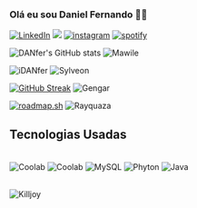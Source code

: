 ### Olá eu sou Daniel Fernando 🖐🏻

[![LinkedIn](https://img.shields.io/badge/LinkedIn-0077B5?style=for-the-badge&logo=linkedin&logoColor=white)](https://www.linkedin.com/in/daniel-fernando-a88a81217/)
<a href="mailto: ldaniel.fernandol@outlook.com"><img src="https://img.shields.io/badge/Microsoft_Outlook-0078D4?style=for-the-badge&logo=microsoft-outlook&logoColor=white"></a>
[![instagram](https://img.shields.io/badge/Instagram-E4405F?style=for-the-badge&logo=instagram&logoColor=white)](https://www.instagram.com/danferrnando/)
[![spotify](https://img.shields.io/badge/Spotify-1ED760?&style=for-the-badge&logo=spotify&logoColor=white)](https://open.spotify.com/user/4hwahy42p7ceob0nilgb4cw9b?si=e76077f4e0954290)


![DANfer's GitHub stats](https://github-readme-stats.vercel.app/api?username=iDAnfer&show_icons=true&theme=midnight-purple)
![Mawile](https://projectpokemon.org/images/normal-sprite/mawile-mega.gif)

![iDANfer](https://github-readme-stats.vercel.app/api/top-langs/?username=iDANfer&theme=midnight-purple)
![Sylveon](https://projectpokemon.org/images/shiny-sprite/sylveon.gif)

[![GitHub Streak](https://streak-stats.demolab.com/?user=iDANfer&theme=midnight-purple&background=000&border=30A3DC&dates=FFF)](https://git.io/streak-stats)
![Gengar](https://projectpokemon.org/images/shiny-sprite/gengar-mega.gif)

<a href="https://roadmap.sh"><img src="https://api.roadmap.sh/v1-badge/wide/65090fb2d5295d7a812147e4?variant=dark" alt="roadmap.sh"/></a>
![Rayquaza](https://projectpokemon.org/images/shiny-sprite/rayquaza-mega.gif)


## Tecnologias Usadas

<div style="display: inline_block"><br/>
    <img align="center" alt="Coolab" src="https://img.shields.io/badge/Amazon_AWS-232F3E?style=for-the-badge&logo=amazon-aws&logoColor=white">
    <img align="center" alt="Coolab" src="https://img.shields.io/badge/Colab-F9AB00?style=for-the-badge&logo=googlecolab&color=525252">
    <img align="center" alt="MySQL" src="https://img.shields.io/badge/MySQL-005C84?style=for-the-badge&logo=mysql&logoColor=white">
    <img align="center" alt="Phyton" src="https://img.shields.io/badge/Python-3776AB?style=for-the-badge&logo=python&logoColor=white"> 
    <img align="center" alt="Java" src="https://img.shields.io/badge/Java-ED8B00?style=for-the-badge&logo=openjdk&logoColor=white">  
    
     
</div><br/>

![Killjoy](https://images.contentstack.io/v3/assets/bltb6530b271fddd0b1/blt53405c26141beff8/5f21fda671ec397ef9bf0894/V_AGENTS_587x900_KillJoy_.png)
